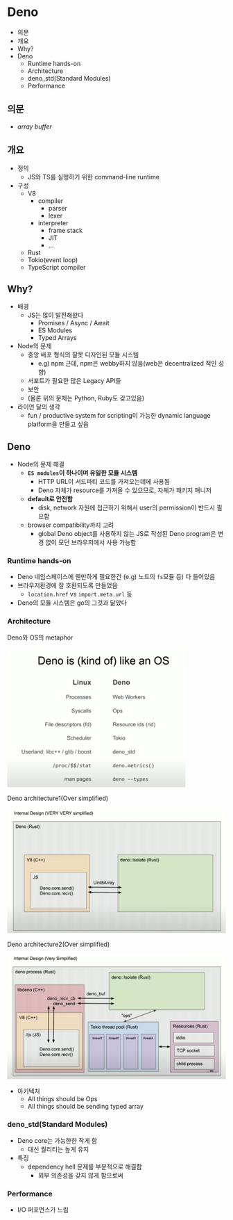 # Deno

- 의문
- 개요
- Why?
- Deno
  - Runtime hands-on
  - Architecture
  - deno_std(Standard Modules)
  - Performance

## 의문

- *array buffer*

## 개요

- 정의
  - JS와 TS를 실행하기 위한 command-line runtime
- 구성
  - V8
    - compiler
      - parser
      - lexer
    - interpreter
      - frame stack
      - JIT
      - ...
  - Rust
  - Tokio(event loop)
  - TypeScript compiler

## Why?

- 배경
  - JS는 많이 발전해왔다
    - Promises / Async / Await
    - ES Modules
    - Typed Arrays
- Node의 문제
  - 중앙 배포 형식의 잘못 디자인된 모듈 시스템
    - e.g) npm 근데, npm은 webby하지 않음(web은 decentralized 적인 성향)
  - 서포트가 필요한 많은 Legacy API들
  - 보안
  - (물론 위의 문제는 Python, Ruby도 갖고있음)
- 라이언 달의 생각
  - fun / productive system for scripting이 가능한 dynamic language platform을 만들고 싶음

## Deno

- Node의 문제 해결
  - **`ES modules`이 하나이며 유일한 모듈 시스템**
    - HTTP URL이 서드파티 코드를 가져오는데에 사용됨
    - Deno 자체가 resource를 가져올 수 있으므로, 자체가 패키지 매니저
  - **default로 안전함**
    - disk, network 자원에 접근하기 위해서 user의 permission이 반드시 필요함
  - browser compatibility까지 고려
    - global Deno object를 사용하지 않는 JS로 작성된 Deno program은 변경 없이 모던 브라우저에서 사용 가능함

### Runtime hands-on

- Deno 네임스페이스에 웬만하게 필요한건 (e.g) 노드의 `fs`모듈 등) 다 들어있음
- 브라우저환경에 잘 호환되도록 만들었음
  - `location.href` vs `import.meta.url` 등
- Deno의 모듈 시스템은 go의 그것과 닮았다

### Architecture

Deno와 OS의 metaphor

![](./images/deno_is_like_an_os1.png)

Deno architecture1(Over simplified)

![](./images/deno_architecture1.png)

Deno architecture2(Over simplified)

![](./images/deno_architecture2.png)

- 아키텍처
  - All things should be Ops
  - All things should be sending typed array

### deno_std(Standard Modules)

- Deno core는 가능한한 작게 함
  - 대신 퀄리티는 높게 유지
- 특징
  - dependency hell 문제를 부분적으로 해결함
    - 외부 의존성을 갖지 않게 함으로써

### Performance

- I/O 퍼포먼스가 느림
